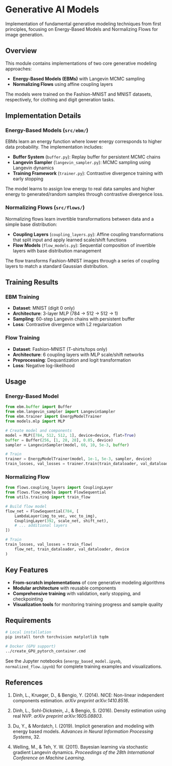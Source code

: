 # Generative AI Models

Implementation of fundamental generative modeling techniques from first principles, focusing on Energy-Based Models and Normalizing Flows for image generation.

## Overview

This module contains implementations of two core generative modeling approaches:

- **Energy-Based Models (EBMs)** with Langevin MCMC sampling
- **Normalizing Flows** using affine coupling layers

The models were trained on the Fashion-MNIST and MNIST datasets, respectively, for clothing and digit generation tasks.

## Implementation Details

### Energy-Based Models (`src/ebm/`)

EBMs learn an energy function where lower energy corresponds to higher data probability. The implementation includes:

- **Buffer System** (`buffer.py`): Replay buffer for persistent MCMC chains
- **Langevin Sampler** (`langevin_sampler.py`): MCMC sampling using Langevin dynamics
- **Training Framework** (`trainer.py`): Contrastive divergence training with early stopping

The model learns to assign low energy to real data samples and higher energy to generated/random samples through contrastive divergence loss.

### Normalizing Flows (`src/flows/`)

Normalizing flows learn invertible transformations between data and a simple base distribution:

- **Coupling Layers** (`coupling_layers.py`): Affine coupling transformations that split input and apply learned scale/shift functions
- **Flow Models** (`flow_models.py`): Sequential composition of invertible layers with base distribution management

The flow transforms Fashion-MNIST images through a series of coupling layers to match a standard Gaussian distribution.

## Training Results

### EBM Training
- **Dataset**: MNIST (digit 0 only)
- **Architecture**: 3-layer MLP (784 → 512 → 512 → 1)
- **Sampling**: 60-step Langevin chains with persistent buffer
- **Loss**: Contrastive divergence with L2 regularization

### Flow Training  
- **Dataset**: Fashion-MNIST (T-shirts/tops only)
- **Architecture**: 6 coupling layers with MLP scale/shift networks
- **Preprocessing**: Dequantization and logit transformation
- **Loss**: Negative log-likelihood

## Usage

### Energy-Based Model
```python
from ebm.buffer import Buffer
from ebm.langevin_sampler import LangevinSampler
from ebm.trainer import EnergyModelTrainer
from models.mlp import MLP

# Create model and components
model = MLP([784, 512, 512, 1], device=device, flat=True)
buffer = Buffer(256, [1, 28, 28], 0.05, device)
sampler = LangevinSampler(model, 60, 10, 5e-3, buffer)

# Train
trainer = EnergyModelTrainer(model, 1e-1, 5e-3, sampler, device)
train_losses, val_losses = trainer.train(train_dataloader, val_dataloader)
```

### Normalizing Flow
```python
from flows.coupling_layers import CouplingLayer
from flows.flow_models import FlowSequential
from utils.training import train_flow

# Build flow model
flow_net = FlowSequential(784, [
    LambdaLayer(img_to_vec, vec_to_img),
    CouplingLayer(392, scale_net, shift_net),
    # ... additional layers
])

# Train
train_losses, val_losses = train_flow(
    flow_net, train_dataloader, val_dataloader, device
)
```

## Key Features

- **From-scratch implementations** of core generative modeling algorithms
- **Modular architecture** with reusable components
- **Comprehensive training** with validation, early stopping, and checkpointing
- **Visualization tools** for monitoring training progress and sample quality

## Requirements

```bash
# Local installation
pip install torch torchvision matplotlib tqdm

# Docker (GPU support)
../create_GPU_pytorch_container.cmd
```

See the Jupyter notebooks (`energy_based_model.ipynb`, `normalized_flow.ipynb`) for complete training examples and visualizations.


## References

1. Dinh, L., Krueger, D., & Bengio, Y. (2014). NICE: Non-linear independent components estimation. *arXiv preprint arXiv:1410.8516*.

2. Dinh, L., Sohl-Dickstein, J., & Bengio, S. (2016). Density estimation using real NVP. *arXiv preprint arXiv:1605.08803*.

3. Du, Y., & Mordatch, I. (2019). Implicit generation and modeling with energy based models. *Advances in Neural Information Processing Systems*, 32.

4. Welling, M., & Teh, Y. W. (2011). Bayesian learning via stochastic gradient Langevin dynamics. *Proceedings of the 28th International Conference on Machine Learning*.